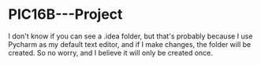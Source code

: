 # PIC16B---Project
I don't know if you can see a .idea folder, 
but that's probably because I use Pycharm as my default
text editor, and if I make changes, the folder will be
created. So no worry, and I believe it will only be 
created once. 